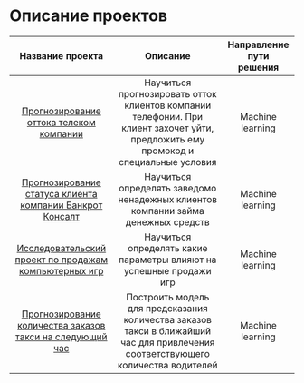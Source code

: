 # Описание проектов

| Название проекта | Описание | Направление пути решения |
|:---------------------------:|:---------------------------:|:---------------------------:| 
| [Прогнозирование оттока телеком компании](https://github.com/JuliaKildyushova/myprojects/tree/main/Проект%20такси "Project Taxi") | Научиться прогнозировать отток клиентов компании телефонии. При клиент захочет уйти, предложить ему промокод и специальные условия | Machine learning | :---------------------------:|:---------------------------:|:---------------------------:|
| [Прогнозирование статуса клиента компании Банкрот Консалт](https://github.com/JuliaKildyushova/myprojects/tree/main/Проект%20банкрот%20консалт "Проект Банкрот Консалт") | Научиться определять заведомо ненадежных клиентов компании займа денежных средств | Machine learning | :---------------------------:|:---------------------------:|:---------------------------:|
| [Исследовательский проект по продажам компьютерных игр](https://github.com/JuliaKildyushova/myprojects/tree/main/Проект%20продажи%20игр "Project Game Sales") | Научиться определять какие параметры влияют на успешные продажи игр | Machine learning | :---------------------------:|:---------------------------:|:---------------------------:|
| [Прогнозирование количества заказов такси на следующий час](https://github.com/JuliaKildyushova/myprojects/tree/main/Выпускной%20проект%20телекоммуникации "Project Telecommunications") | Построить модель для предсказания количества заказов такси в ближайший час для привлечения соответствующего количества водителей | Machine learning |
